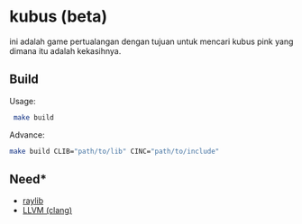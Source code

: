 # kubus (beta)

ini adalah game pertualangan dengan tujuan untuk mencari kubus pink yang dimana itu adalah kekasihnya.

## Build
Usage:
```bash
 make build
```

Advance:
  ```bash
make build CLIB="path/to/lib" CINC="path/to/include"
```

## Need*
- [raylib](https://github.com/raysan5/raylib)
- [LLVM (clang)](https://apt.llvm.org/)
